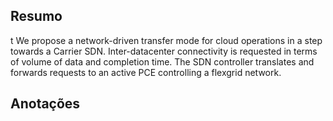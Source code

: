 ## Resumo

t We propose a network-driven transfer mode for cloud operations in a step towards a Carrier SDN. Inter-datacenter connectivity is requested in terms of volume of data and completion time. The SDN controller translates and forwards requests to an active PCE controlling a flexgrid network.


## Anotações

